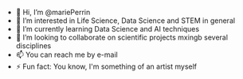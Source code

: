 - 👋 Hi, I’m @mariePerrin
- 👀 I’m interested in Life Science, Data Science and STEM in general
- 🌱 I’m currently learning Data Science and AI techniques
- 💞️ I’m looking to collaborate on scientific projects mxingb several disciplines
- 📫 You can reach me by e-mail
- ⚡ Fun fact: You know, I'm something of an artist myself

<!---
mariePerrin/mariePerrin is a ✨ special ✨ repository because its `README.md` (this file) appears on your GitHub profile.
You can click the Preview link to take a look at your changes.
--->
